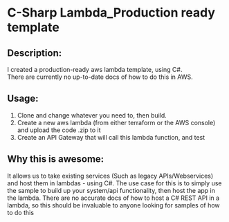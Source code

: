 # C-Sharp Lambda_Production ready template

## Description:
I created a production-ready aws lambda template, using C#.
<br>
There are currently no up-to-date docs of how to do this in AWS.

## Usage:
1. Clone and change whatever you need to, then build. 
2. Create a new aws lambda (from either terraform or the AWS console) and upload the code .zip to it
3. Create an API Gateway that will call this lambda function, and test

## Why this is awesome:
It allows us to take existing services (Such as legacy APIs/Webservices) and host them in lambdas - using C#.
The use case for this is to simply use the sample to build up your system/api functionality, then host the app in the lambda.
There are no accurate docs of how to host a C# REST API in a lambda, so this should be invaluable to anyone looking for samples of how to do this
